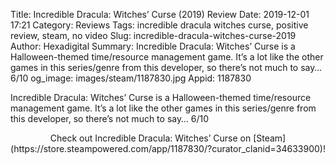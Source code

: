 Title: Incredible Dracula: Witches’ Curse (2019) Review
Date: 2019-12-01 17:21
Category: Reviews
Tags: incredible dracula witches curse, positive review, steam, no video
Slug: incredible-dracula-witches-curse-2019
Author: Hexadigital
Summary: Incredible Dracula: Witches’ Curse is a Halloween-themed time/resource management game. It’s a lot like the other games in this series/genre from this developer, so there’s not much to say… 6/10
og_image: images/steam/1187830.jpg
Appid: 1187830

Incredible Dracula: Witches’ Curse is a Halloween-themed time/resource management game. It’s a lot like the other games in this series/genre from this developer, so there’s not much to say… 6/10

<center>Check out Incredible Dracula: Witches’ Curse on [Steam](https://store.steampowered.com/app/1187830/?curator_clanid=34633900)!</center>